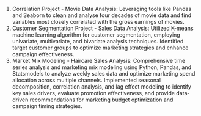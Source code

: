 1. Correlation Project - Movie Data Analysis: Leveraging tools like Pandas and Seaborn to clean and analyse four decades of movie data and find variables most closely correlated with the gross earnings of movies.
2. Customer Segmentation Project - Sales Data Analysis: Utilized K-means machine learning algorithm for customer segmentation, employing univariate, multivariate, and bivariate analysis techniques. Identified target customer groups to optimize marketing strategies and enhance campaign effectiveness.
3. Market Mix Modeling - Haircare Sales Analysis: Comprehensive time series analysis and marketing mix modeling using Python, Pandas, and Statsmodels to analyze weekly sales data and optimize marketing spend allocation across multiple channels. Implemented seasonal decomposition, correlation analysis, and lag effect modeling to identify key sales drivers, evaluate promotion effectiveness, and provide data-driven recommendations for marketing budget optimization and campaign timing strategies.
